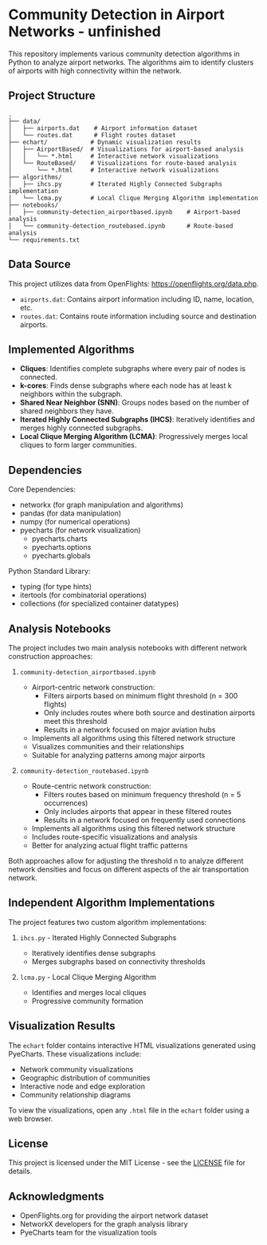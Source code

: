 # Community Detection in Airport Networks - unfinished

This repository implements various community detection algorithms in Python to analyze airport networks. The algorithms aim to identify clusters of airports with high connectivity within the network.

## Project Structure

```
.
├── data/
│   ├── airports.dat    # Airport information dataset
│   └── routes.dat      # Flight routes dataset
├── echart/            # Dynamic visualization results
│   ├── AirportBased/  # Visualizations for airport-based analysis
│   │   └── *.html     # Interactive network visualizations
│   └── RouteBased/    # Visualizations for route-based analysis
│       └── *.html     # Interactive network visualizations
├── algorithms/
│   ├── ihcs.py        # Iterated Highly Connected Subgraphs implementation
│   └── lcma.py        # Local Clique Merging Algorithm implementation
├── notebooks/
│   ├── community-detection_airportbased.ipynb    # Airport-based analysis
│   └── community-detection_routebased.ipynb      # Route-based analysis
└── requirements.txt
```

## Data Source

This project utilizes data from OpenFlights: https://openflights.org/data.php.
- `airports.dat`: Contains airport information including ID, name, location, etc.
- `routes.dat`: Contains route information including source and destination airports.

## Implemented Algorithms

* **Cliques**: Identifies complete subgraphs where every pair of nodes is connected.
* **k-cores**: Finds dense subgraphs where each node has at least k neighbors within the subgraph.
* **Shared Near Neighbor (SNN)**: Groups nodes based on the number of shared neighbors they have.
* **Iterated Highly Connected Subgraphs (IHCS)**: Iteratively identifies and merges highly connected subgraphs.
* **Local Clique Merging Algorithm (LCMA)**: Progressively merges local cliques to form larger communities.

## Dependencies

Core Dependencies:
* networkx (for graph manipulation and algorithms)
* pandas (for data manipulation)
* numpy (for numerical operations)
* pyecharts (for network visualization)
    - pyecharts.charts
    - pyecharts.options
    - pyecharts.globals

Python Standard Library:
* typing (for type hints)
* itertools (for combinatorial operations)
* collections (for specialized container datatypes)


## Analysis Notebooks

The project includes two main analysis notebooks with different network construction approaches:

1. `community-detection_airportbased.ipynb`
   - Airport-centric network construction:
     * Filters airports based on minimum flight threshold (n = 300 flights)
     * Only includes routes where both source and destination airports meet this threshold
     * Results in a network focused on major aviation hubs
   - Implements all algorithms using this filtered network structure
   - Visualizes communities and their relationships
   - Suitable for analyzing patterns among major airports

2. `community-detection_routebased.ipynb`
   - Route-centric network construction:
     * Filters routes based on minimum frequency threshold (n = 5 occurrences)
     * Only includes airports that appear in these filtered routes
     * Results in a network focused on frequently used connections
   - Implements all algorithms using this filtered network structure
   - Includes route-specific visualizations and analysis
   - Better for analyzing actual flight traffic patterns

Both approaches allow for adjusting the threshold n to analyze different network densities and focus on different aspects of the air transportation network.

## Independent Algorithm Implementations

The project features two custom algorithm implementations:

1. `ihcs.py` - Iterated Highly Connected Subgraphs
   - Iteratively identifies dense subgraphs
   - Merges subgraphs based on connectivity thresholds

2. `lcma.py` - Local Clique Merging Algorithm
   - Identifies and merges local cliques
   - Progressive community formation

## Visualization Results

The `echart` folder contains interactive HTML visualizations generated using PyeCharts. These visualizations include:
- Network community visualizations
- Geographic distribution of communities
- Interactive node and edge exploration
- Community relationship diagrams

To view the visualizations, open any `.html` file in the `echart` folder using a web browser.

## License

This project is licensed under the MIT License - see the [LICENSE](LICENSE) file for details.

## Acknowledgments

* OpenFlights.org for providing the airport network dataset
* NetworkX developers for the graph analysis library
* PyeCharts team for the visualization tools

